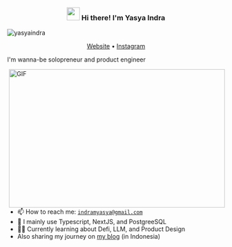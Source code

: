 <!-- Heading -->
<h3 align="center"><img src = "https://raw.githubusercontent.com/MartinHeinz/MartinHeinz/master/wave.gif" width = 30px> Hi there! I'm Yasya Indra</h3>

<!-- Profile Views -->

<p align="left"> <img src="https://komarev.com/ghpvc/?username=yasyaindra&label=Profile%20views&color=0e75b6&style=flat" alt="yasyaindra" />
</p>

<p align="center">
  <a href="https://www.yasyaindra.com">Website</a> •
  <a href="https://instagram.com/yasyaindra">Instagram</a>
</p>

I'm wanna-be solopreneur and product engineer

<!-- code gif-->
<img align="right" alt="GIF" src="./code.gif" width="500" height="320" />

- 📫 How to reach me: <code>indramyasya@gmail.com</code>
- 🧠 I mainly use Typescript, NextJS, and PostgreeSQL
- 🧑‍💻 Currently learning about Defi, LLM, and Product Design
- Also sharing my journey on <a href="https://www.yasyaindra.com">my blog</a> (in Indonesia)
